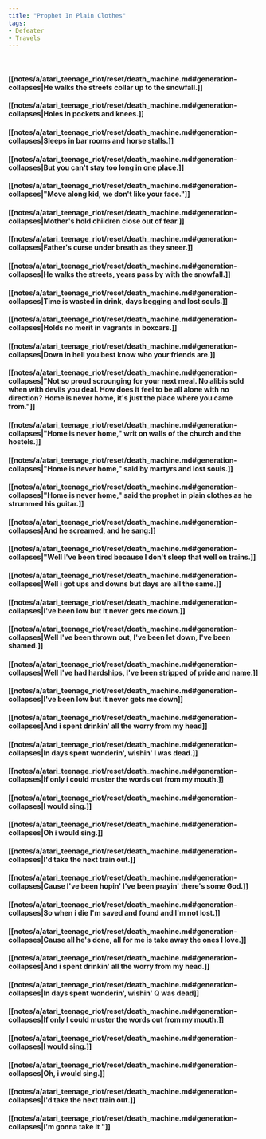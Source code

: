 ```yaml
---
title: "Prophet In Plain Clothes"
tags:
- Defeater
- Travels
---
```

&nbsp;
#### [[notes/a/atari_teenage_riot/reset/death_machine.md#generation-collapses|He walks the streets collar up to the snowfall.]]
#### [[notes/a/atari_teenage_riot/reset/death_machine.md#generation-collapses|Holes in pockets and knees.]]
#### [[notes/a/atari_teenage_riot/reset/death_machine.md#generation-collapses|Sleeps in bar rooms and horse stalls.]]
#### [[notes/a/atari_teenage_riot/reset/death_machine.md#generation-collapses|But you can't stay too long in one place.]]
#### [[notes/a/atari_teenage_riot/reset/death_machine.md#generation-collapses|"Move along kid, we don't like your face."]]
#### [[notes/a/atari_teenage_riot/reset/death_machine.md#generation-collapses|Mother's hold children close out of fear.]]
#### [[notes/a/atari_teenage_riot/reset/death_machine.md#generation-collapses|Father's curse under breath as they sneer.]]
#### [[notes/a/atari_teenage_riot/reset/death_machine.md#generation-collapses|He walks the streets, years pass by with the snowfall.]]
#### [[notes/a/atari_teenage_riot/reset/death_machine.md#generation-collapses|Time is wasted in drink, days begging and lost souls.]]
#### [[notes/a/atari_teenage_riot/reset/death_machine.md#generation-collapses|Holds no merit in vagrants in boxcars.]]
#### [[notes/a/atari_teenage_riot/reset/death_machine.md#generation-collapses|Down in hell you best know who your friends are.]]
#### [[notes/a/atari_teenage_riot/reset/death_machine.md#generation-collapses|"Not so proud scrounging for your next meal. No alibis sold when with devils you deal. How does it feel to be all alone with no direction? Home is never home, it's just the place where you came from."]]
#### [[notes/a/atari_teenage_riot/reset/death_machine.md#generation-collapses|"Home is never home," writ on walls of the church and the hostels.]]
#### [[notes/a/atari_teenage_riot/reset/death_machine.md#generation-collapses|"Home is never home," said by martyrs and lost souls.]]
#### [[notes/a/atari_teenage_riot/reset/death_machine.md#generation-collapses|"Home is never home," said the prophet in plain clothes as he strummed his guitar.]]
#### [[notes/a/atari_teenage_riot/reset/death_machine.md#generation-collapses|And he screamed, and he sang:]]
#### [[notes/a/atari_teenage_riot/reset/death_machine.md#generation-collapses|"Well I've been tired because I don't sleep that well on trains.]]
#### [[notes/a/atari_teenage_riot/reset/death_machine.md#generation-collapses|Well i got ups and downs but days are all the same.]]
#### [[notes/a/atari_teenage_riot/reset/death_machine.md#generation-collapses|I've been low but it never gets me down.]]
#### [[notes/a/atari_teenage_riot/reset/death_machine.md#generation-collapses|Well I've been thrown out, I've been let down, I've been shamed.]]
#### [[notes/a/atari_teenage_riot/reset/death_machine.md#generation-collapses|Well I've had hardships, I've been stripped of pride and name.]]
#### [[notes/a/atari_teenage_riot/reset/death_machine.md#generation-collapses|I've been low but it never gets me down]]
#### [[notes/a/atari_teenage_riot/reset/death_machine.md#generation-collapses|And i spent drinkin' all the worry from my head]]
#### [[notes/a/atari_teenage_riot/reset/death_machine.md#generation-collapses|In days spent wonderin', wishin' I was dead.]]
#### [[notes/a/atari_teenage_riot/reset/death_machine.md#generation-collapses|If only i could muster the words out from my mouth.]]
#### [[notes/a/atari_teenage_riot/reset/death_machine.md#generation-collapses|I would sing.]]
#### [[notes/a/atari_teenage_riot/reset/death_machine.md#generation-collapses|Oh i would sing.]]
#### [[notes/a/atari_teenage_riot/reset/death_machine.md#generation-collapses|I'd take the next train out.]]
#### [[notes/a/atari_teenage_riot/reset/death_machine.md#generation-collapses|Cause I've been hopin' I've been prayin' there's some God.]]
#### [[notes/a/atari_teenage_riot/reset/death_machine.md#generation-collapses|So when i die I'm saved and found and I'm not lost.]]
#### [[notes/a/atari_teenage_riot/reset/death_machine.md#generation-collapses|Cause all he's done, all for me is take away the ones I love.]]
#### [[notes/a/atari_teenage_riot/reset/death_machine.md#generation-collapses|And i spent drinkin' all the worry from my head.]]
#### [[notes/a/atari_teenage_riot/reset/death_machine.md#generation-collapses|In days spent wonderin', wishin' Q was dead]]
#### [[notes/a/atari_teenage_riot/reset/death_machine.md#generation-collapses|If only I could muster the words out from my mouth.]]
#### [[notes/a/atari_teenage_riot/reset/death_machine.md#generation-collapses|I would sing.]]
#### [[notes/a/atari_teenage_riot/reset/death_machine.md#generation-collapses|Oh, i would sing.]]
#### [[notes/a/atari_teenage_riot/reset/death_machine.md#generation-collapses|I'd take the next train out.]]
#### [[notes/a/atari_teenage_riot/reset/death_machine.md#generation-collapses|I'm gonna take it "]]
